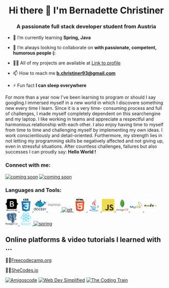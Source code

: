 <h1 align="center">Hi there 👋 I'm Bernadette Christiner</h1>
<h3 align="center">A passionate full stack developer student from Austria</h3>

- 🌱 I’m currently learning **Spring, Java**

- 👯 I’m always looking to collaborate on **with passionate, competent, humorous people (:**

- 👨‍💻 All of my projects are available at [Link to profile](https://bernadettech.netlify.app/)

- 📫 How to reach me **b.christiner93@gmail.com**

- ⚡ Fun fact **I can sleep everywhere**


For more than a year now I've been learning to program or should I say googling.I immersed myself in a new world in which I discovere something new every time I learn. 
Since it is a very time- consuming process and full of challenges, I made myself completely dependent on this searchengine and my laptop.
I like working in teams and appreciate a respectful and harmonious relationship with each other. I also enjoy having time to myself from time to time and challenging myself by implementing my own ideas. I work conscientiously and detail-oriented. Furthermore, my strength lies in not letting my programming skills be negatively affected and not giving up, even in stressful situations. 
After countless challenges, failures but also successes I can proudly say: **Hello World !**

<h3 align="left">Connect with me:</h3>
<p align="left">
<a href="https://linkedin.com/in/coming soon" target="blank"><img align="center" src="https://raw.githubusercontent.com/rahuldkjain/github-profile-readme-generator/master/src/images/icons/Social/linked-in-alt.svg" alt="coming soon" height="30" width="40" /></a>
<a href="https://discord.gg/coming soon" target="blank"><img align="center" src="https://raw.githubusercontent.com/rahuldkjain/github-profile-readme-generator/master/src/images/icons/Social/discord.svg" alt="coming soon" height="30" width="40" /></a>
</p>

<h3 align="left">Languages and Tools:</h3>
<p align="left"> <a href="https://getbootstrap.com" target="_blank" rel="noreferrer"> <img src="https://raw.githubusercontent.com/devicons/devicon/master/icons/bootstrap/bootstrap-plain-wordmark.svg" alt="bootstrap" width="40" height="40"/> </a> <a href="https://www.w3schools.com/css/" target="_blank" rel="noreferrer"> <img src="https://raw.githubusercontent.com/devicons/devicon/master/icons/css3/css3-original-wordmark.svg" alt="css3" width="40" height="40"/> </a> <a href="https://www.docker.com/" target="_blank" rel="noreferrer"> <img src="https://raw.githubusercontent.com/devicons/devicon/master/icons/docker/docker-original-wordmark.svg" alt="docker" width="40" height="40"/> </a> <a href="https://expressjs.com" target="_blank" rel="noreferrer"> <img src="https://raw.githubusercontent.com/devicons/devicon/master/icons/express/express-original-wordmark.svg" alt="express" width="40" height="40"/> </a> <a href="https://git-scm.com/" target="_blank" rel="noreferrer"> <img src="https://www.vectorlogo.zone/logos/git-scm/git-scm-icon.svg" alt="git" width="40" height="40"/> </a> <a href="https://www.w3.org/html/" target="_blank" rel="noreferrer"> <img src="https://raw.githubusercontent.com/devicons/devicon/master/icons/html5/html5-original-wordmark.svg" alt="html5" width="40" height="40"/> </a> <a href="https://www.java.com" target="_blank" rel="noreferrer"> <img src="https://raw.githubusercontent.com/devicons/devicon/master/icons/java/java-original.svg" alt="java" width="40" height="40"/> </a> <a href="https://developer.mozilla.org/en-US/docs/Web/JavaScript" target="_blank" rel="noreferrer"> <img src="https://raw.githubusercontent.com/devicons/devicon/master/icons/javascript/javascript-original.svg" alt="javascript" width="40" height="40"/> </a> <a href="https://www.mongodb.com/" target="_blank" rel="noreferrer"> <img src="https://raw.githubusercontent.com/devicons/devicon/master/icons/mongodb/mongodb-original-wordmark.svg" alt="mongodb" width="40" height="40"/> </a> <a href="https://www.mysql.com/" target="_blank" rel="noreferrer"> <img src="https://raw.githubusercontent.com/devicons/devicon/master/icons/mysql/mysql-original-wordmark.svg" alt="mysql" width="40" height="40"/> </a> <a href="https://nodejs.org" target="_blank" rel="noreferrer"> <img src="https://raw.githubusercontent.com/devicons/devicon/master/icons/nodejs/nodejs-original-wordmark.svg" alt="nodejs" width="40" height="40"/> </a> <a href="https://www.postgresql.org" target="_blank" rel="noreferrer"> <img src="https://raw.githubusercontent.com/devicons/devicon/master/icons/postgresql/postgresql-original-wordmark.svg" alt="postgresql" width="40" height="40"/> </a> <a href="https://reactjs.org/" target="_blank" rel="noreferrer"> <img src="https://raw.githubusercontent.com/devicons/devicon/master/icons/react/react-original-wordmark.svg" alt="react" width="40" height="40"/> </a> <a href="https://spring.io/" target="_blank" rel="noreferrer"> <img src="https://www.vectorlogo.zone/logos/springio/springio-icon.svg" alt="spring" width="40" height="40"/> </a> </p>

## Online platforms & video tutorials I learned with ...
👩‍💻[Freecodecamp.org](https://www.freecodecamp.org/)

👩‍💻[SheCodes.io](https://www.shecodes.io/)

[![Amigoscode](https://img.youtube.com/vi/-mwpoE0x0JQ/0.jpg)](https://www.youtube.com/watch?v=-mwpoE0x0JQ)
[![Web Dev Simplified](https://img.youtube.com/vi/SccSCuHhOw0/0.jpg)](https://www.youtube.com/watch?v=SccSCuHhOw0)
[![The Coding Train](https://img.youtube.com/vi/tc8DU14qX6I/0.jpg)](https://www.youtube.com/watch?v=tc8DU14qX6I)





